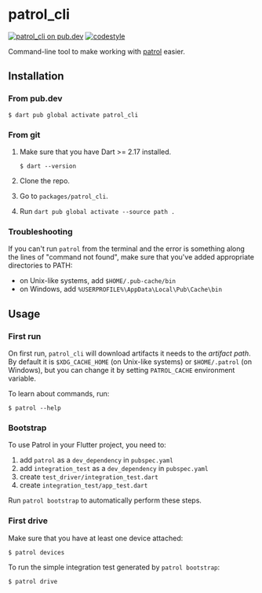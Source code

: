 # patrol_cli

[![patrol_cli on pub.dev][pub_badge]][pub_link]
[![codestyle][pub_badge_style]][pub_badge_link]

Command-line tool to make working with [patrol][pub_link_test] easier.

## Installation

### From pub.dev

```
$ dart pub global activate patrol_cli
```

### From git

1. Make sure that you have Dart >= 2.17 installed.

   ```
   $ dart --version
   ```

2. Clone the repo.
3. Go to `packages/patrol_cli`.
4. Run `dart pub global activate --source path .`

### Troubleshooting

If you can't run `patrol` from the terminal and the error is something along the
lines of "command not found", make sure that you've added appropriate
directories to PATH:

- on Unix-like systems, add `$HOME/.pub-cache/bin`
- on Windows, add `%USERPROFILE%\AppData\Local\Pub\Cache\bin`

## Usage

### First run

On first run, `patrol_cli` will download artifacts it needs to the _artifact
path_. By default it is `$XDG_CACHE_HOME` (on Unix-like systems) or
`$HOME/.patrol` (on Windows), but you can change it by setting `PATROL_CACHE`
environment variable.

To learn about commands, run:

```
$ patrol --help
```

### Bootstrap

To use Patrol in your Flutter project, you need to:

1. add `patrol` as a `dev_dependency` in `pubspec.yaml`
1. add `integration_test` as a `dev_dependency` in `pubspec.yaml`
1. create `test_driver/integration_test.dart`
1. create `integration_test/app_test.dart`

Run `patrol bootstrap` to automatically perform these steps.

### First drive

Make sure that you have at least one device attached:

```
$ patrol devices
```

To run the simple integration test generated by `patrol bootstrap`:

```
$ patrol drive
```

[pub_badge]: https://img.shields.io/pub/v/patrol_cli.svg
[pub_link]: https://pub.dartlang.org/packages/patrol_cli
[pub_link_test]: https://pub.dartlang.org/packages/patrol
[pub_badge]: https://img.shields.io/pub/v/patrol_cli.svg
[pub_link]: https://pub.dartlang.org/packages/patrol_cli
[pub_badge_style]: https://img.shields.io/badge/style-leancode__lint-black
[pub_badge_link]: https://pub.dartlang.org/packages/leancode_lint
